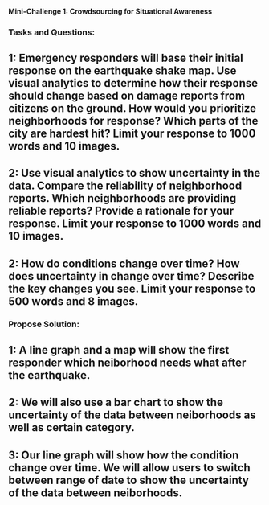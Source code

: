 #### Mini-Challenge 1: Crowdsourcing for Situational Awareness

### Tasks and Questions:

## 1: Emergency responders will base their initial response on the earthquake shake map. Use visual analytics to determine how their response should change based on damage reports from citizens on the ground. How would you prioritize neighborhoods for response? Which parts of the city are hardest hit? Limit your response to 1000 words and 10 images.

## 2: Use visual analytics to show uncertainty in the data. Compare the reliability of neighborhood reports. Which neighborhoods are providing reliable reports? Provide a rationale for your response. Limit your response to 1000 words and 10 images.

## 2: How do conditions change over time? How does uncertainty in change over time? Describe the key changes you see. Limit your response to 500 words and 8 images.


### Propose Solution:

## 1: A line graph and a map will show the first responder which neiborhood needs what after the earthquake.

## 2: We will also use a bar chart to show the uncertainty of the data between neiborhoods as well as certain category.

## 3: Our line graph will show how the condition change over time. We will allow users to switch between range of date to show the uncertainty of the data between neiborhoods.
